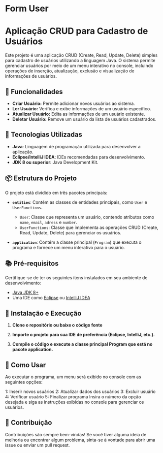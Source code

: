 # Form User
# Aplicação CRUD para Cadastro de Usuários

Este projeto é uma aplicação CRUD (Create, Read, Update, Delete) simples para cadastro de usuários utilizando a linguagem Java. O sistema permite gerenciar usuários por meio de um menu interativo no console, incluindo operações de inserção, atualização, exclusão e visualização de informações de usuários.

## 📝 Funcionalidades

- **Criar Usuário:** Permite adicionar novos usuários ao sistema.
- **Ler Usuário:** Verifica e exibe informações de um usuário específico.
- **Atualizar Usuário:** Edita as informações de um usuário existente.
- **Deletar Usuário:** Remove um usuário da lista de usuários cadastrados.

## 🚀 Tecnologias Utilizadas

- **Java**: Linguagem de programação utilizada para desenvolver a aplicação.
- **Eclipse/IntelliJ IDEA**: IDEs recomendadas para desenvolvimento.
- **JDK 8 ou superior**: Java Development Kit.

## 📦 Estrutura do Projeto

O projeto está dividido em três pacotes principais:

- **`entities`**: Contém as classes de entidades principais, como `User` e `UserFunctions`.
  - `User`: Classe que representa um usuário, contendo atributos como `name`, `email`, `adress` e `number`.
  - `UserFunctions`: Classe que implementa as operações CRUD (Create, Read, Update, Delete) para gerenciar os usuários.

- **`application`**: Contém a classe principal (`Program`) que executa o programa e fornece um menu interativo para o usuário.

## 📚 Pré-requisitos

Certifique-se de ter os seguintes itens instalados em seu ambiente de desenvolvimento:

- [Java JDK 8+](https://www.oracle.com/java/technologies/javase-downloads.html)
- Uma IDE como [Eclipse](https://www.eclipse.org/) ou [IntelliJ IDEA](https://www.jetbrains.com/idea/)

## 🔧 Instalação e Execução

1. **Clone o repositório ou baixe o código fonte**

2. **Importe o projeto para sua IDE de preferência (Eclipse, IntelliJ, etc.).**

3. **Compile o código e execute a classe principal Program que está no pacote application.**

## 📄 Como Usar
Ao executar o programa, um menu será exibido no console com as seguintes opções:

1: Inserir novos usuários
2: Atualizar dados dos usuários
3: Excluir usuário
4: Verificar usuário
5: Finalizar programa
Insira o número da opção desejada e siga as instruções exibidas no console para gerenciar os usuários.

## 👥 Contribuição
Contribuições são sempre bem-vindas! Se você tiver alguma ideia de melhoria ou encontrar algum problema, sinta-se à vontade para abrir uma issue ou enviar um pull request.
